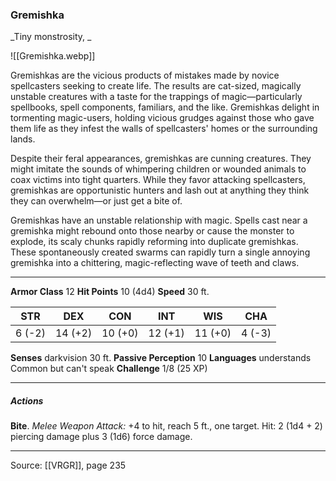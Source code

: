 ### Gremishka
_Tiny monstrosity, _

![[Gremishka.webp]]

Gremishkas are the vicious products of mistakes made by novice spellcasters seeking to create life. The results are cat-sized, magically unstable creatures with a taste for the trappings of magic—particularly spellbooks, spell components, familiars, and the like. Gremishkas delight in tormenting magic-users, holding vicious grudges against those who gave them life as they infest the walls of spellcasters' homes or the surrounding lands.

Despite their feral appearances, gremishkas are cunning creatures. They might imitate the sounds of whimpering children or wounded animals to coax victims into tight quarters. While they favor attacking spellcasters, gremishkas are opportunistic hunters and lash out at anything they think they can overwhelm—or just get a bite of.

Gremishkas have an unstable relationship with magic. Spells cast near a gremishka might rebound onto those nearby or cause the monster to explode, its scaly chunks rapidly reforming into duplicate gremishkas. These spontaneously created swarms can rapidly turn a single annoying gremishka into a chittering, magic-reflecting wave of teeth and claws.




---

**Armor Class** 12
**Hit Points** 10 (4d4)
**Speed** 30 ft.

| STR     | DEX     | CON     | INT     | WIS     | CHA     |
|---------|---------|---------|---------|---------|---------|
| 6 (-2) | 14 (+2) | 10 (+0) | 12 (+1) | 11 (+0) | 4 (-3) |

**Senses** darkvision 30 ft.
**Passive Perception** 10
**Languages** understands Common but can't speak
**Challenge** 1/8 (25 XP)

---

##### Actions
**Bite**. _Melee Weapon Attack:_ +4 to hit, reach 5 ft., one target. Hit: 2 (1d4 + 2) piercing damage plus 3 (1d6) force damage.


---

Source: [[VRGR]], page 235